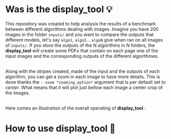 # Was is the display_tool 💡

This repository was created to help analysis the results of a benchmark between different algorithms dealing with images. Imagine you have 200
images in the folder `inputs/` and you want to compare the outputs that different models, let's say `algo1`, `algo2`... `algoN` give when ran on
all images of `inputs/`. If you store the outputs of the N algorithms in N folders, the **display_tool** will create some PDFs that contain on each
page one of the input images and the corresponding outputs of the different algorithmes. <br> <br>

Along with the stripes created, made of the input and the outputs of each algorithm, you can get a zoom in each image to have more details. This is
done thanks the `--zoom *zooming_option*` argument that is per default set to *center*. What means that it will plot just bellow each image a center
crop of the images. <br> <br>

Here comes an illustration of the overall operating of **display_tool** : <br>

# How to use display_tool 📝
